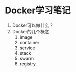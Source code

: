 # Docker学习笔记

1. Docker可以做什么？
2. Docker的几个概念
   1. image
   2. container
   3. service
   4. stack
   5. swarm
   6. registry


